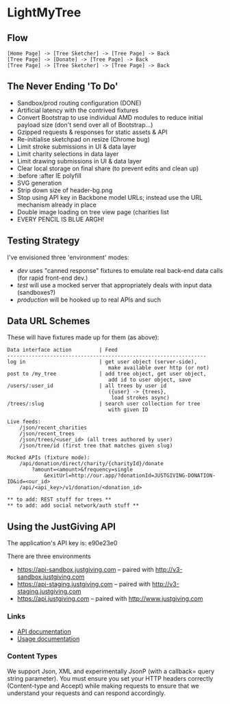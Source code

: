 LightMyTree
===========

Flow
----

```
[Home Page] -> [Tree Sketcher] -> [Tree Page] -> Back
[Tree Page] -> [Donate] -> [Tree Page] -> Back
[Tree Page] -> [Tree Sketcher] -> [Tree Page] -> Back
```

The Never Ending 'To Do'
------------------------

* Sandbox/prod routing configuration (DONE)
* Artificial latency with the contrived fixtures
* Convert Bootstrap to use individual AMD modules to reduce initial payload size (don't send over all of Bootstrap...)
* Gzipped requests & responses for static assets & API
* Re-initialise sketchpad on resize (Chrome bug)
* Limit stroke submissions in UI & data layer
* Limit charity selections in data layer
* Limit drawing submissions in UI & data layer
* Clear local storage on final share (to prevent edits and clean up)
* :before :after IE polyfill
* SVG generation
* Strip down size of header-bg.png
* Stop using API key in Backbone model URLs; instead use the URL mechanism already in place
* Double image loading on tree view page (charities list
* EVERY PENCIL IS BLUE
   ARGH!

Testing Strategy
----------------

I've envisioned three 'environment' modes:

* _dev_ uses "canned response" fixtures to emulate real back-end data calls (for rapid front-end dev.)
* _test_ will use a mocked server that appropriately deals with input data (sandboxes?)
* _production_ will be hooked up to real APIs and such


Data URL Schemes
----------------

These will have fixtures made up for them (as above):

```
Data interface action         | Feed
-----------------------------------------------------------------
log in                        | get user object (server-side),
                                 make available over http (or not)
post to /my_tree              | add tree object, get user object,
                                 add id to user object, save
/users/:user_id               | all trees by user id
                                 ({user} -> {trees},
                                  load strokes async)
/trees/:slug                  | search user collection for tree
                                 with given ID

Live feeds:
	/json/recent_charities
	/json/recent_trees
	/json/trees/<user_id> (all trees authored by user)
	/json/tree/id (first tree that matches given slug)

Mocked APIs (fixture mode):
	/api/donation/direct/charity/{charityId}/donate
		?amount=<amount>&frequency=single
			&exitUrl=http://our.app/?donationId=JUSTGIVING-DONATION-ID&id=<our_id>
	/api/<api_key>/v1/donation/<donation_id>

** to add: REST stuff for trees **
** to add: add social network/auth stuff **
```

Using the JustGiving API
------------------------

The application's API key is: e90e23e0

There are three environments

* https://api-sandbox.justgiving.com – paired with http://v3-sandbox.justgiving.com
* https://api-staging.justgiving.com – paired with http://v3-staging.justgiving.com
* https://api.justgiving.com – paired with http://www.justgiving.com

### Links

* [API documentation](https://api.justgiving.com/docs)
* [Usage documentation](https://api.justgiving.com/docs/usage)

### Content Types

We support Json, XML and experimentally JsonP (with a callback= query string parameter). You must ensure you set your HTTP headers correctly (Content-type and Accept) while making requests to ensure that we understand your requests and can respond accordingly.
